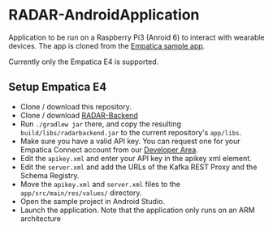 # RADAR-AndroidApplication
Application to be run on a Raspberry Pi3 (Anroid 6) to interact with wearable devices. The app is cloned from the [Empatica sample app][2].

Currently only the Empatica E4 is supported. 

## Setup Empatica E4

- Clone / download this repository.
- Clone / download [RADAR-Backend](https://github.com/RADAR-CNS/RADAR-Backend.git)
- Run `./gradlew jar` there, and copy the resulting `build/libs/radarbackend.jar` to the current repository's `app/libs`.
- Make sure you have a valid API key. You can request one for your Empatica Connect account from our [Developer Area][1].
- Edit the `apikey.xml` and enter your API key in the apikey xml element.
- Edit the `server.xml` and add the URLs of the Kafka REST Proxy and the Schema Registry.
- Move the `apikey.xml` and `server.xml` files to the `app/src/main/res/values/` directory.
- Open the sample project in Android Studio.
- Launch the application. Note that the application only runs on an ARM architecture

[1]: https://www.empatica.com/connect/developer.php
[2]: https://github.com/empatica/empalink-sample-project-android
